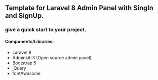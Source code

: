 ## Template for Laravel 8 Admin Panel with SingIn and SignUp.
### give a quick start to your project.

#### Components/Libraries:
* Laravel 8
* Adminkit-3 (Open source admin panel)
* Bootstrap 5
* jQuery
* fontAwasome
